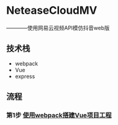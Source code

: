 # NeteaseCloudMV
————使用网易云视频API模仿抖音web版
## 技术栈
- webpack
- Vue
- express

## 流程
### 第1步 [使用webpack搭建Vue项目工程](https://github.com/IamHuadong/blogs/issues/1)  
